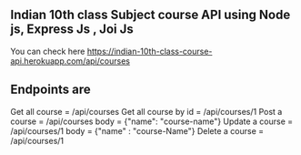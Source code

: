 ## Indian 10th class Subject course API using Node js, Express Js , Joi Js

You can check here https://indian-10th-class-course-api.herokuapp.com/api/courses

## Endpoints are
Get all course = /api/courses
Get all course by id = /api/courses/1
Post a course = /api/courses body = {"name": "course-name"}
Update a course = /api/courses/1 body = {"name" : "course-Name"}
Delete a course = /api/courses/1

